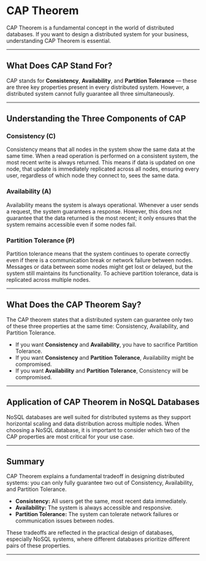 # CAP Theorem

CAP Theorem is a fundamental concept in the world of distributed databases. If you want to design a distributed system for your business, understanding CAP Theorem is essential.

---

## What Does CAP Stand For?

CAP stands for **Consistency**, **Availability**, and **Partition Tolerance** — these are three key properties present in every distributed system. However, a distributed system cannot fully guarantee all three simultaneously.

---

## Understanding the Three Components of CAP

### Consistency (C)

Consistency means that all nodes in the system show the same data at the same time. When a read operation is performed on a consistent system, the most recent write is always returned. This means if data is updated on one node, that update is immediately replicated across all nodes, ensuring every user, regardless of which node they connect to, sees the same data.

### Availability (A)

Availability means the system is always operational. Whenever a user sends a request, the system guarantees a response. However, this does not guarantee that the data returned is the most recent; it only ensures that the system remains accessible even if some nodes fail.

### Partition Tolerance (P)

Partition tolerance means that the system continues to operate correctly even if there is a communication break or network failure between nodes. Messages or data between some nodes might get lost or delayed, but the system still maintains its functionality. To achieve partition tolerance, data is replicated across multiple nodes.

---

## What Does the CAP Theorem Say?

The CAP theorem states that a distributed system can guarantee only two of these three properties at the same time: Consistency, Availability, and Partition Tolerance.

- If you want **Consistency** and **Availability**, you have to sacrifice Partition Tolerance.  
- If you want **Consistency** and **Partition Tolerance**, Availability might be compromised.  
- If you want **Availability** and **Partition Tolerance**, Consistency will be compromised.

---

## Application of CAP Theorem in NoSQL Databases

NoSQL databases are well suited for distributed systems as they support horizontal scaling and data distribution across multiple nodes. When choosing a NoSQL database, it is important to consider which two of the CAP properties are most critical for your use case.

---

## Summary

CAP Theorem explains a fundamental tradeoff in designing distributed systems: you can only fully guarantee two out of Consistency, Availability, and Partition Tolerance.

- **Consistency:** All users get the same, most recent data immediately.  
- **Availability:** The system is always accessible and responsive.  
- **Partition Tolerance:** The system can tolerate network failures or communication issues between nodes.

These tradeoffs are reflected in the practical design of databases, especially NoSQL systems, where different databases prioritize different pairs of these properties.

---
